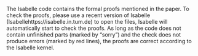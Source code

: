 The Isabelle code contains the formal proofs mentioned in the paper. To check the proofs, please use a recent version of Isabelle 
(Isabellehttps://isabelle.in.tum.de) to open the files, Isabelle will automatically start to check the proofs. As long as the code 
does not contain unfinished parts (marked by “sorry”) and the check does not produce errors (marked by red lines), the proofs
 are correct according to the Isabelle kernel. 

